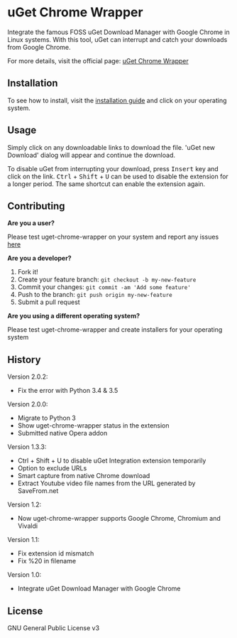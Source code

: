 # uGet Chrome Wrapper
Integrate the famous FOSS uGet Download Manager with Google Chrome in Linux systems. With this tool, uGet can interrupt and catch your downloads from Google Chrome.

For more details, visit the official page: [uGet Chrome Wrapper](https://slgobinath.github.io/uget-chrome-wrapper/)

## Installation

To see how to install, visit the [installation guide](https://slgobinath.github.io/uget-chrome-wrapper/#installation) and click on your operating system.

## Usage
Simply click on any downloadable links to download the file. 'uGet new Download' dialog will appear and continue the download.

To disable uGet from interrupting your download, press <kbd>Insert</kbd> key and click on the link. <kbd>Ctrl</kbd> + <kbd>Shift</kbd> + <kbd>U</kbd> can be used to disable the extension for a longer period. The same shortcut can enable the extension again.


## Contributing
**Are you a user?**

Please test uget-chrome-wrapper on your system and report any issues [here](https://github.com/slgobinath/uget-chrome-wrapper/issues)

**Are you a developer?**

1. Fork it!
2. Create your feature branch: `git checkout -b my-new-feature`
3. Commit your changes: `git commit -am 'Add some feature'`
4. Push to the branch: `git push origin my-new-feature`
5. Submit a pull request

**Are you using a different operating system?**

Please test uget-chrome-wrapper and create installers for your operating system

## History
Version 2.0.2:
 * Fix the error with Python 3.4 & 3.5

Version 2.0.0:
 * Migrate to Python 3
 * Show uget-chrome-wrapper status in the extension
 * Submitted native Opera addon

Version 1.3.3:
 * Ctrl + Shift + U to disable uGet Integration extension temporarily
 * Option to exclude URLs
 * Smart capture from native Chrome download
 * Extract Youtube video file names from the URL generated by SaveFrom.net

Version 1.2:
 * Now uget-chrome-wrapper supports Google Chrome, Chromium and Vivaldi

Version 1.1:
 * Fix extension id mismatch
 * Fix %20 in filename

Version 1.0:
* Integrate uGet Download Manager with Google Chrome


## License

GNU General Public License v3